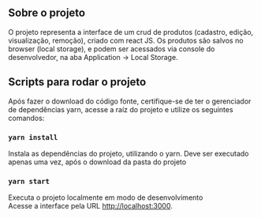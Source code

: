 ## Sobre o projeto

O projeto representa a interface de um crud de produtos (cadastro, edição, visualização, remoção), criado com react JS. Os produtos são salvos no browser (local storage), e podem ser acessados via console do desenvolvedor, na aba Application -> Local Storage.

## Scripts para rodar o projeto

Após fazer o download do código fonte, certifique-se de ter o gerenciador de dependências yarn, acesse a raíz do projeto e utilize os seguintes comandos:

### `yarn install`

Instala as dependências do projeto, utilizando o yarn. Deve ser executado apenas uma vez, após o download da pasta do projeto<br />

### `yarn start`

Executa o projeto localmente em modo de desenvolvimento<br />
Acesse a interface pela URL [http://localhost:3000](http://localhost:3000).